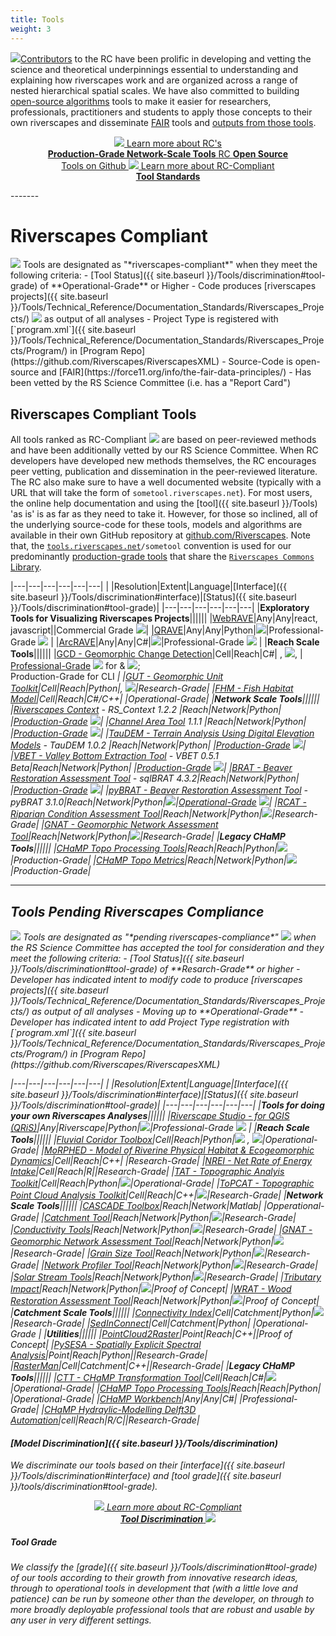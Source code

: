 ```yaml
---
title: Tools
weight: 3
---
```


<img class="float-left" src="{{ site.baseurl }}/assets/images/rc/tool.png">[Contributors](https://github.com/Riverscapes) to the RC have been prolific in developing and vetting the science and theoretical underpinnings essential to understanding and explaining how riverscapes work and are organized across a range of nested hierarchical spatial scales. We have also committed to building [open-source algorithms](https://github.com/Riverscapes) <i class="fa fa-github" aria-hidden="true"></i> tools to make it easier for researchers, professionals, practitioners and students to apply those concepts to their own riverscapes and disseminate [FAIR](https://www.go-fair.org/fair-principles/) tools and [outputs from those tools](https://riverscapes.net/Tools/Technical_Reference/Documentation_Standards/Riverscapes_Projects/).



<div align="center">

<a class="hollow button" href="https://tools.riverscapes.net/"> <img src="{{ site.baseurl }}/assets/images/tools/grade/TRL_6_32p.png"> Learn more about RC's<br> <b>Production-Grade Network-Scale Tools</b>  </a>
<a class="hollow button" href="https://github.com/Riverscapes"> <i class="fa fa-github" aria-hidden="true"></i> RC <b>Open Source</b><br> Tools on Github </a>
<a class="hollow button" href="{{ site.baseurl }}/Tools/toolStandards.html"> <img src="{{ site.baseurl }}/assets/images/rc/RiverscapesCompliant_32.png">  Learn more about RC-Compliant <br> <b>Tool Standards</b> <i class="fa fa-wrench" aria-hidden="true"></i></a>

</div>
-------

# Riverscapes Compliant
<img class="float-right" src="{{ site.baseurl }}/assets/images/rc/RiverscapesCompliant_128.png">
Tools are designated as "*riverscapes-compliant*"  when they meet the following criteria:
- [Tool Status]({{ site.baseurl }}/Tools/discrimination#tool-grade) of **Operational-Grade** or Higher
- Code produces [riverscapes projects]({{ site.baseurl }}/Tools/Technical_Reference/Documentation_Standards/Riverscapes_Projects/) <img  src="{{ site.baseurl }}/assets/images/data/RiverscapesProject_24.png"> as output of all analyses
- Project Type is registered with [`program.xml`]({{ site.baseurl }}/Tools/Technical_Reference/Documentation_Standards/Riverscapes_Projects/Program/) in [Program Repo](https://github.com/Riverscapes/RiverscapesXML)  
- Source-Code is open-source and [FAIR](https://force11.org/info/the-fair-data-principles/)
- Has been vetted by the RS Science Committee (i.e. has a "Report Card")


## Riverscapes Compliant Tools
All tools ranked as RC-Compliant <img src="{{ site.baseurl }}/assets/images/rc/RiverscapesCompliant_24.png"> are based on peer-reviewed methods and have been additionally vetted by our RS Science Committee. When RC developers have developed new methods themselves, the RC encourages peer vetting, publication and dissemination in the peer-reviewed literature. The RC  also make sure to have a well documented website (typically with a URL that will take the form of  `sometool.riverscapes.net`). For most users, the online help documentation and using the [tool]({{ site.baseurl }}/Tools)  'as is' is as far as they need to take it. However, for those so inclined, all of the underlying source-code for these tools, models and algorithms are available in their own GitHub <i class="fa fa-github" aria-hidden="true"></i> repository at [github.com/Riverscapes](https://github.com/Riverscapes). Note that, the [`tools.riverscapes.net`](https://github.com/Riverscapes/riverscapes-tools/tree/master/lib/commons)`/sometool` convention is used for our predominantly [production-grade tools](http://tools.riverscapes.net) that share the [`Riverscapes Commons` Library](https://github.com/Riverscapes/riverscapes-tools/tree/master/lib/commons). 

|---|---|---|---|---|---|
| |Resolution|Extent|Language|[Interface]({{ site.baseurl }}/Tools/discrimination#interface)|[Status]({{ site.baseurl }}/Tools/discrimination#tool-grade)|
|---|---|---|---|---|---|
|**Exploratory Tools for Visualizing Riverscapes Projects**||||||
|[WebRAVE](http://rave.riverscapes.net/)|Any|Any|react, javascript|<i class="fa fa-chrome" aria-hidden="true"></i>|Commercial Grade <img src="{{ site.baseurl }}/assets/images/tools/grade/TRL_7_32p.png">|
|[QRAVE](http://rave.riverscapes.net/)|Any|Any|Python|<img src="{{ site.baseurl }}/assets/images/tools/QGIS_bw_24.png">|Professional-Grade <img src="{{ site.baseurl }}/assets/images/tools/grade/TRL_4_32p.png"> |
|[ArcRAVE](http://rave.riverscapes.net/)|Any|Any|C#|<img src="{{ site.baseurl }}/assets/images/tools/esri_icon.png">|Professional-Grade <img src="{{ site.baseurl }}/assets/images/tools/grade/TRL_4_32p.png"> |
|**Reach Scale Tools**||||||
|[GCD - Geomorphic Change Detection](http://gcd.riverscapes.net/)|Cell|Reach|C#|<i class="fa fa-desktop" aria-hidden="true"></i> , <img src="{{ site.baseurl }}/assets/images/tools/esri_icon.png">, <i class="fa fa-terminal" aria-hidden="true"></i>| [Professional-Grade](https://gcd.riverscapes.net/About/Status/Tool_ReportCard_7-5-00.html) <img src="{{ site.baseurl }}/assets/images/tools/grade/TRL_4_32p.png"> for <i class="fa fa-desktop" aria-hidden="true"></i> & <img src="{{ site.baseurl }}/assets/images/tools/esri_icon.png">; <br>Production-Grade for CLI <i class="fa fa-terminal" aria-hidden="true">|
|[GUT - Geomorphic Unit Toolkit](http://gut.riverscapes.net/)|Cell|Reach|Python|<i class="fa fa-terminal" aria-hidden="true"></i>, <img src="{{ site.baseurl }}/assets/images/tools/ArcPyToolbox.png">|Research-Grade|
|[FHM - Fish Habitat Model](http://habitat.northarrowresearch.com/)|Cell|Reach|C#/C++|<i class="fa fa-desktop" aria-hidden="true"></i> |Operational-Grade|
|**Network Scale Tools**||||||
|[Riverscapes Context](http://tools.riverscapes.net/rscontext) - RS_Context 1.2.2 |Reach|Network|Python|<i class="fa fa-terminal" aria-hidden="true"></i>  |[Production-Grade](https://tools.riverscapes.net/rscontext/Status/ReportCard_1.2.2.html) <img src="{{ site.baseurl }}/assets/images/tools/grade/TRL_6_32p.png">|
|[Channel Area Tool](http://tools.riverscapes.net/channel)  1.1.1 |Reach|Network|Python|<i class="fa fa-terminal" aria-hidden="true"></i>  |[Production-Grade](https://tools.riverscapes.net/channel/Status/ReportCard_1.1.1.html) <img src="{{ site.baseurl }}/assets/images/tools/grade/TRL_6_32p.png">|
|[TauDEM - Terrain Analysis Using Digital Elevation Models](http://tools.riverscapes.net/taudem) - TauDEM 1.0.2 |Reach|Network|Python|<i class="fa fa-terminal" aria-hidden="true"></i>  |[Production-Grade](https://tools.riverscapes.net/taudem/Status/ReportCard_1.0.2.html) <img src="{{ site.baseurl }}/assets/images/tools/grade/TRL_6_32p.png">|
|[VBET - Valley Bottom Extraction Tool](http://tools.riverscapes.net/vbet) - VBET 0.5.1 Beta|Reach|Network|Python|<i class="fa fa-terminal" aria-hidden="true"></i>  |[Production-Grade](https://tools.riverscapes.net/vbet/Status/ReportCard_0.5.1.html) <img src="{{ site.baseurl }}/assets/images/tools/grade/TRL_6_32p.png">|
|[BRAT - Beaver Restoration Assessment Tool](http://tools.riverscapes.net/brat) - sqlBRAT 4.3.2|Reach|Network|Python|<i class="fa fa-terminal" aria-hidden="true"></i> |[Production-Grade](http://tools.riverscapes.net/brat/About/Status/ReportCard_4.3.2.html) <img src="{{ site.baseurl }}/assets/images/tools/grade/TRL_6_32p.png">|
|[pyBRAT - Beaver Restoration Assessment Tool](http://brat.riverscapes.net/) - pyBRAT 3.1.0|Reach|Network|Python|<img src="{{ site.baseurl }}/assets/images/tools/ArcPyToolbox.png">|[Operational-Grade](http://brat.riverscapes.net/Documentation/Status/Tool_ReportCard_3-1-00) <img src="{{ site.baseurl }}/assets/images/tools/grade/TRL_4_32p.png">|
|[RCAT - Riparian Condition Assessment Tool](http://rcat.riverscapes.net/)|Reach|Network|Python|<img src="{{ site.baseurl }}/assets/images/tools/ArcPyToolbox.png">|Research-Grade|
|[GNAT - Geomorphic Network Assessment Tool](http://gnat.riverscapes.net/)|Reach|Network|Python|<img src="{{ site.baseurl }}/assets/images/tools/ArcPyToolbox.png">|Research-Grade|
|**Legacy CHaMP Tools**||||||
|[CHaMP Topo Processing Tools](http://champtools.northarrowresearch.com/)|Reach|Reach|Python|<img src="{{ site.baseurl }}/assets/images/tools/esri_icon.png">|Production-Grade|
|[CHaMP Topo Metrics](https://github.com/SouthForkResearch/CHaMP_Metrics/wiki)|Reach|Network|Python|<img src="{{ site.baseurl }}/assets/images/tools/ArcPyToolbox.png">|Production-Grade|



-----
## Tools Pending Riverscapes Compliance

<img class="float-right" src="{{ site.baseurl }}/assets/images/rc/RiverscapesCompliantPending_128.png">
Tools are designated as "*pending riverscapes-compliance*" <img  src="{{ site.baseurl }}/assets/images/rc/RiverscapesCompliantPending_28.png"> when the RS Science Committee has accepted the tool for consideration and they meet the following criteria:
- [Tool Status]({{ site.baseurl }}/Tools/discrimination#tool-grade) of **Resarch-Grade** or higher
- Developer has indicated intent to modify code to produce [riverscapes projects]({{ site.baseurl }}/Tools/Technical_Reference/Documentation_Standards/Riverscapes_Projects/) as output of all analyses - Moving up to **Operational-Grade**
- Developer has indicated intent to add Project Type registration with [`program.xml`]({{ site.baseurl }}/Tools/Technical_Reference/Documentation_Standards/Riverscapes_Projects/Program/) in [Program Repo](https://github.com/Riverscapes/RiverscapesXML)


|---|---|---|---|---|---|
| |Resolution|Extent|Language|[Interface]({{ site.baseurl }}/Tools/discrimination#interface)|[Status]({{ site.baseurl }}/Tools/discrimination#tool-grade)|
|---|---|---|---|---|---|
|**Tools for doing your own Riverscapes Analyses**||||||
|[Riverscape Studio - for QGIS (QRiS)](http://qris.riverscapes.net/)|Any|Riverscape|Python|<img src="{{ site.baseurl }}/assets/images/tools/QGIS_bw_24.png">|Professional-Grade <img src="{{ site.baseurl }}/assets/images/tools/grade/TRL_4_32p.png"> |
|**Reach Scale Tools**||||||
|[Fluvial Coridor Toolbox](https://github.com/EVS-GIS/Fluvial-Corridor-Toolbox-ArcGIS)|Cell|Reach|Python|<img src="{{ site.baseurl }}/assets/images/tools/ArcPyToolbox.png"> , <img src="{{ site.baseurl }}/assets/images/tools/QGIS_bw_24.png">|Operational-Grade|
|[MoRPHED - Model of Riverine Physical Habitat & Ecogeomorphic Dynamics](http://morphed.joewheaton.org/)|Cell|Reach|C++|<i class="fa fa-desktop" aria-hidden="true"></i> |Research-Grade|
|[NREI - Net Rate of Energy Intake](https://github.com/Riverscapes/NREI)|Cell|Reach|R|<i class="fa fa-terminal" aria-hidden="true"></i>|Research-Grade|
|[TAT - Topographic Analyis Toolkit](https://tat.riverscapes.net)|Cell|Reach|Python|<img src="{{ site.baseurl }}/assets/images/tools/esri_icon.png">|Operational-Grade|
|[ToPCAT - Topographic Point Cloud Analysis Toolkit](http://tat.riverscapes.net/Help/Analysis/roughness-analysis-submenu/simple-topcat-roughness.html)|Cell|Reach|C++|<img src="{{ site.baseurl }}/assets/images/tools/esri_icon.png">|Research-Grade|
|**Network Scale Tools**||||||
|[CASCADE Toolbox](http://cascade.deib.polimi.it/)|Reach|Network|Matlab| <i class="fa fa-desktop" aria-hidden="true"></i> |Opperational-Grade|
|[Catchment Tool](https://riverscapes.github.io/CatchmentTool/)|Reach|Network|Python|<img src="{{ site.baseurl }}/assets/images/tools/ArcPyToolbox.png">|Research-Grade|
|[Conductivity Tools](https://riverscapes.github.io/Conductivity/)|Reach|Network|Python|<img src="{{ site.baseurl }}/assets/images/tools/ArcPyToolbox.png">|Research-Grade|
|[GNAT - Geomorphic Network Assessment Tool](http://gnat.riverscapes.net/)|Reach|Network|Python|<img src="{{ site.baseurl }}/assets/images/tools/ArcPyToolbox.png">|Research-Grade|
|[Grain Size Tool](https://github.com/Riverscapes/grain-size-tool)|Reach|Network|Python|<img src="{{ site.baseurl }}/assets/images/tools/ArcPyToolbox.png">|Research-Grade|
|[Network Profiler Tool](https://riverscapes.github.io/NetworkProfiler/)|Reach|Network|Python|<img src="{{ site.baseurl }}/assets/images/tools/QGIS_bw_24.png">|Research-Grade|
|[Solar Stream Tools](https://riverscapes.github.io/SolarStream/)|Reach|Network|Python|<img src="{{ site.baseurl }}/assets/images/tools/ArcPyToolbox.png">|Research-Grade|
|[Tributary Impact](http://tributaryimpact.riverscapes.net/)|Reach|Network|Python|<img src="{{ site.baseurl }}/assets/images/tools/ArcPyToolbox.png">|Proof of Concept|
|[WRAT - Wood Restoration Assessment Tool](https://github.com/Riverscapes/WRAT)|Reach|Network|Python|<img src="{{ site.baseurl }}/assets/images/tools/ArcPyToolbox.png">|Proof of Concept|
|**Catchment Scale Tools**||||||
|[Connectivity Index](https://github.com/HydrogeomorphologyTools/Connectivity-Index-ArcGIS-toolbox)|Cell|Catchment|Python|<img src="{{ site.baseurl }}/assets/images/tools/ArcPyToolbox.png">|Research-Grade|
|[SedInConnect](https://github.com/HydrogeomorphologyTools/SedInConnect_2.3)|Cell|Catchment|Python|<i class="fa fa-desktop" aria-hidden="true"></i> |Operational-Grade |
|**Utilities**||||||
|[PointCloud2Raster](https://github.com/NorthArrowResearch/pointcloud2raster)|Point|Reach|C++|<i class="fa fa-terminal" aria-hidden="true"></i>|Proof of Concept|
|[PySESA - Spatially Explicit Spectral Analysis](https://github.com/dbuscombe-usgs/pysesa)|Point|Reach|Python|<i class="fa fa-terminal" aria-hidden="true"></i>|Research-Grade|
|[RasterMan](https://github.com/NorthArrowResearch/rasterman)|Cell|Catchment|C++|<i class="fa fa-terminal" aria-hidden="true"></i>|Research-Grade|
|**Legacy CHaMP Tools**||||||
|[CTT - CHaMP Transformation Tool](http://ctt.riverscapes.net/index.html)|Cell|Reach|C#|<img src="{{ site.baseurl }}/assets/images/tools/esri_icon.png">|Operational-Grade|
|[CHaMP Topo Processing Tools](http://champtools.northarrowresearch.com/)|Reach|Reach|Python|<i class="fa fa-desktop" aria-hidden="true"></i> |Operational-Grade|
|[CHaMP Workbench](http://workbench.northarrowresearch.com/)|Any|Any|C#|<i class="fa fa-desktop" aria-hidden="true"></i> |Professional-Grade|
|[CHaMP Hydraylic-Modelling Delft3D Automation](https://github.com/SouthForkResearch/Hydraulic-Modeling/wiki)|cell|Reach|R/C|<i class="fa fa-terminal" aria-hidden="true"></i>|Research-Grade|




####  [Model Discrimination]({{ site.baseurl }}/Tools/discrimination)
We discriminate our tools based on their [interface]({{ site.baseurl }}/Tools/discrimination#interface) and [tool grade]({{ site.baseurl }}/tools/discrimination#tool-grade).

<div align="center">

<a class="hollow button" href="{{ site.baseurl }}/discrimination#tool-grade"> <img src="{{ site.baseurl }}/assets/images/tools/grade/TRL_1_32p.png">  Learn more about RC-Compliant <br> <b>Tool Discrimination</b>  <img src="{{ site.baseurl }}/assets/images/tools/grade/TRL_7_32p.png"> </a>

</div>


##### Tool Grade
We classify the  [grade]({{ site.baseurl }}/Tools/discrimination#tool-grade) of our tools according to their growth from innovative research ideas, through to operational tools in development that (with a little love and patience) can be run by someone other than the developer, on through to more broadly deployable professional tools that are robust and usable by any user in very different settings.
